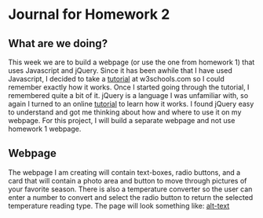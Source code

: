 # Journal for Homework 2

## What are we doing?

This week we are to build a webpage (or use the one from homework 1) that uses Javascript and jQuery. Since it has been awhile that I have used Javascript, I decided to take a [tutorial](https://www.w3schools.com/Js/) at w3schools.com so I could remember exactly how it works. Once I started going through the tutorial, I remembered quite a bit of it. jQuery is a language I was unfamiliar with, so again I turned to an online [tutorial](https://www.w3schools.com/jquery/default.asp) to learn how it works. I found jQuery easy to understand and got me thinking about how and where to use it on my webpage. For this project, I will build a separate webpage and not use homework 1 webpage.

## Webpage

The webpage I am creating will contain text-boxes, radio buttons, and a card that will contain a photo area and button to move through pictures of your favorite season. There is also a temperature converter so the user can enter a number to convert and select the radio button to return the selected temperature reading type. The page will look something like: [alt-text](img/sketchofpage.jpg) 
